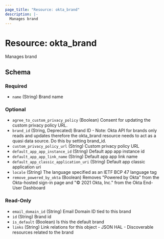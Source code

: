 ```yaml
---
page_title: "Resource: okta_brand"
description: |-
  Manages brand
---
```


# Resource: okta_brand

Manages brand



<!-- schema generated by tfplugindocs -->
## Schema

### Required

- `name` (String) Brand name

### Optional

- `agree_to_custom_privacy_policy` (Boolean) Consent for updating the custom privacy policy URL.
- `brand_id` (String, Deprecated) Brand ID - Note: Okta API for brands only reads and updates therefore the okta_brand resource needs to act as a quasi data source. Do this by setting brand_id.
- `custom_privacy_policy_url` (String) Custom privacy policy URL
- `default_app_app_instance_id` (String) Default app app instance id
- `default_app_app_link_name` (String) Default app app link name
- `default_app_classic_application_uri` (String) Default app classic application uri
- `locale` (String) The language specified as an IETF BCP 47 language tag
- `remove_powered_by_okta` (Boolean) Removes "Powered by Okta" from the Okta-hosted sign-in page and "© 2021 Okta, Inc." from the Okta End-User Dashboard

### Read-Only

- `email_domain_id` (String) Email Domain ID tied to this brand
- `id` (String) Brand id
- `is_default` (Boolean) Is this the default brand
- `links` (String) Link relations for this object - JSON HAL - Discoverable resources related to the brand


